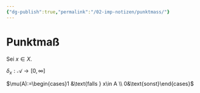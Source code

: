 ```yaml
---
{"dg-publish":true,"permalink":"/02-imp-notizen/punktmass/"}
---
```


# Punktmaß
Sei $x\in X$. 

$\delta_x:\mathcal A\to[0, \infty]$


$\mu(A):=\begin{cases}1 &\text{falls } x\in A \\ 0&\text{sonst}\end{cases}$
